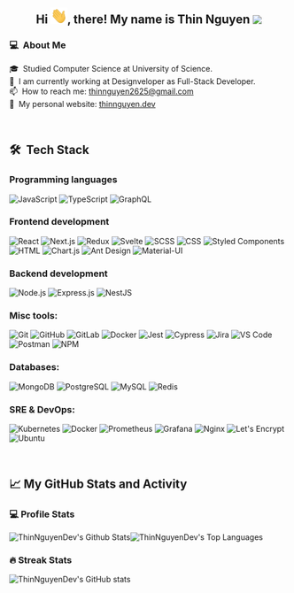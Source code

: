 <div align="center">
  <h2> 
    Hi <img src="https://raw.githubusercontent.com/ABSphreak/ABSphreak/master/gifs/Hi.gif" width="30px">, there! My name is Thin Nguyen <img src="https://github.com/TheDudeThatCode/TheDudeThatCode/blob/master/Assets/Developer.gif" width="30px">
  </h2>
</div>

### 💻 &nbsp;About Me
🎓 &nbsp;Studied Computer Science at University of Science.  
🔭 &nbsp;I am currently working at Designveloper as Full-Stack Developer.  
📫 &nbsp;How to reach me: thinnguyen2625@gmail.com  
🤟 &nbsp;My personal website: [thinnguyen.dev](https://thinnguyen.netlify.app/)

&emsp;
## 🛠 &nbsp;Tech Stack
### Programming languages
![JavaScript](https://img.shields.io/badge/-JavaScript-000?&logo=JavaScript)
![TypeScript](https://img.shields.io/badge/-TypeScript-000?&logo=TypeScript&logoColor=007ACC)
![GraphQL](https://img.shields.io/badge/-GraphQL-000?&logo=GraphQL)

### Frontend development
![React](https://img.shields.io/badge/-React-000?&logo=React)
![Next.js](https://img.shields.io/badge/-Next.js-000?&logo=Next.js)
![Redux](https://img.shields.io/badge/-Redux-000?&logo=Redux)
![Svelte](https://img.shields.io/badge/-Svelte-000?&logo=Svelte)
![SCSS](https://img.shields.io/badge/-SCSS-000?&logo=Sass)
![CSS](https://img.shields.io/badge/-CSS-000?&logo=CSS3)
![Styled Components](https://img.shields.io/badge/-Styled%20Components-000?&logo=styled-components)
![HTML](https://img.shields.io/badge/-HTML-000?&logo=HTML5)
![Chart.js](https://img.shields.io/badge/-Chart.js-000?&logo=Chart.js)
![Ant Design](https://img.shields.io/badge/-Ant%20Design-000?&logo=Ant-Design)
![Material-UI](https://img.shields.io/badge/-Material--UI-000?&logo=Material-UI)

### Backend development
![Node.js](https://img.shields.io/badge/-Node.js-000?&logo=node.js)
![Express.js](https://img.shields.io/badge/-Express.js-000)
![NestJS](https://img.shields.io/badge/-Nestjs-000)

### Misc tools:
![Git](https://img.shields.io/badge/-Git-000?&logo=Git)
![GitHub](https://img.shields.io/badge/-GitHub-000?&logo=GitHub)
![GitLab](https://img.shields.io/badge/-GitLab-000?&logo=GitLab)
![Docker](https://img.shields.io/badge/-Docker-000?&logo=Docker)
![Jest](https://img.shields.io/badge/-Jest-000?&logo=Jest)
![Cypress](https://img.shields.io/badge/-Cypress-000?&logo=Cypress)
![Jira](https://img.shields.io/badge/-Jira-000?&logo=Jira)
![VS Code](https://img.shields.io/badge/-VS%20Code-000?&logo=Visual-Studio-Code)
![Postman](https://img.shields.io/badge/-Postman-000?&logo=Postman)
![NPM](https://img.shields.io/badge/-NPM-000?&logo=NPM)

### Databases:
![MongoDB](https://img.shields.io/badge/-MongoDB-000?&logo=MongoDB)
![PostgreSQL](https://img.shields.io/badge/-PostgreSQL-000?&logo=PostgreSQL)
![MySQL](https://img.shields.io/badge/-MySQL-000?&logo=MySQL)
![Redis](https://img.shields.io/badge/-Redis-000?&logo=Redis)

### SRE & DevOps:
![Kubernetes](https://img.shields.io/badge/-Kubernetes-000?&logo=Kubernetes)
![Docker](https://img.shields.io/badge/-Docker-000?&logo=Docker)
![Prometheus](https://img.shields.io/badge/-Prometheus-000?&logo=Prometheus)
![Grafana](https://img.shields.io/badge/-Grafana-000?&logo=Grafana)
![Nginx](https://img.shields.io/badge/-Nginx-000?&logo=Nginx)
![Let's Encrypt](https://img.shields.io/badge/-Let's%20Encrypt-000?&logo=lets-encrypt)
![Ubuntu](https://img.shields.io/badge/-Ubuntu-000?&logo=Ubuntu)

&emsp;
## 📈 My GitHub Stats and Activity

### 💻 Profile Stats

<img alt="ThinNguyenDev's Github Stats" src="https://github-readme-stats.vercel.app/api/?username=thinnguyenqb&show_icons=true&include_all_commits=true&count_private=true&theme=react&hide_border=true&bg_color=1F222E&title_color=F85D7F&icon_color=F8D866" height="192px"/><img alt="ThinNguyenDev's Top Languages" src="https://github-readme-stats.vercel.app/api/top-langs/?username=thinnguyenqb&langs_count=8&layout=compact&theme=react&hide_border=true&bg_color=1F222E&title_color=F85D7F&icon_color=F8D866" height="192px"/>

### 🔥 Streak Stats

![ThinNguyenDev's GitHub stats](https://github-readme-streak-stats.herokuapp.com/?user=thinnguyenqb&theme=tokyonight)
